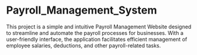 # Payroll_Management_System
This project is a simple and intuitive Payroll Management Website designed to streamline and automate the payroll processes for businesses. With a user-friendly interface, the application facilitates efficient management of employee salaries, deductions, and other payroll-related tasks.
